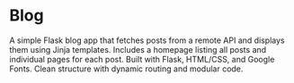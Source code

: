 # Blog
A simple Flask blog app that fetches posts from a remote API and displays them using Jinja templates. Includes a homepage listing all posts and individual pages for each post. Built with Flask, HTML/CSS, and Google Fonts. Clean structure with dynamic routing and modular code.

